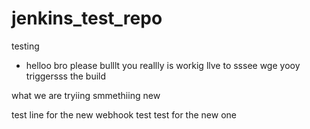 # jenkins_test_repo
testing 
* helloo bro please bulllt
you reallly is workig
llve to sssee wge yooy triggersss the build


what we are tryiing smmethiing new

test  line for the new webhook test 
test for the new one
